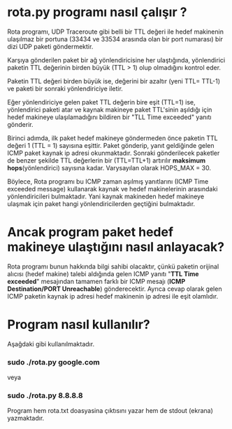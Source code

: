 
# rota.py programı nasıl çalışır ?

Rota programı, UDP Traceroute gibi belli bir TTL değeri ile hedef makinenin
ulaşılmaz bir portuna (33434 ve 33534 arasında olan bir port numarası)
bir dizi UDP paketi göndermektir.

Karşıya gönderilen paket bir ağ yönlendiricisine her ulaştığında,
yönlendirici paketin TTL değerinin birden büyük (TTL > 1) olup olmadığını kontrol eder.

Paketin TTL değeri birden büyük ise, değerini bir azaltır (yeni TTL= TTL-1)
ve paketi bir sonraki yönlendiriciye iletir.

Eğer yönlendiriciye gelen paket TTL değerin bire eşit (TTL=1) ise,
yönlendirici paketi atar ve kaynak makineye paket TTL'sinin aşıldığı için
hedef makineye ulaşılamadığını bildiren bir "TLL Time exceeded" yanıtı gönderir.

Birinci adımda, ilk paket hedef makineye göndermeden önce paketin TTL değeri 1 (TTL = 1) sayısına eşittir.
Paket gönderip, yanıt geldiğinde gelen ICMP paket kaynak ip adresi okunmaktadır.
Sonraki gönderilecek paketler de benzer şekilde TTL değerlerin bir (TTL=TTL+1) artırılır **maksimum hops**(yönlendirici) sayısına kadar.
Varysayılan olarak HOPS_MAX = 30.

Böylece, Rota programı bu ICMP zaman aşılmış yanıtlarını (ICMP Time exceeded message)
kullanarak kaynak ve hedef makinelerinin arasındaki yönlendiricileri bulmaktadır.
Yani kaynak makineden hedef makineye ulaşmak için paket hangi yönlendiricilerden
geçtiğini bulmaktadır.

# Ancak  program paket hedef makineye ulaştığını nasıl anlayacak?

Rota programı bunun hakkında bilgi sahibi olacaktır, çünkü paketin orijinal alıcısı (hedef makine) talebi aldığında gelen ICMP yanıtı "**TTL Time exceeded**" mesajından tamamen farklı bir ICMP mesajı (**ICMP Destination/PORT Unreachable**) gönderecektir. Ayrıca cevap olarak gelen ICMP paketin kaynak ip adresi hedef makinenin ip adresi ile eşit olamlıdır.

# Program nasıl kullanılır?

Aşağdaki gibi kullanılmaktadır.

### sudo ./rota.py google.com 

veya

### sudo ./rota.py 8.8.8.8

Program hem rota.txt doasyasina çıktısını yazar hem de stdout (ekrana) yazmaktadır.
